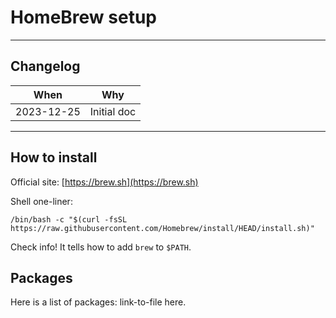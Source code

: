 # HomeBrew setup

---

## Changelog

| When        | Why                                                           |
|-------------|---------------------------------------------------------------|
| 2023-12-25  | Initial doc

---

## How to install

Official site: [https://brew.sh](https://brew.sh)

Shell one-liner:

```shell
/bin/bash -c "$(curl -fsSL https://raw.githubusercontent.com/Homebrew/install/HEAD/install.sh)"
```

Check info! It tells how to add `brew` to `$PATH`.

## Packages

Here is a list of packages: link-to-file here.
